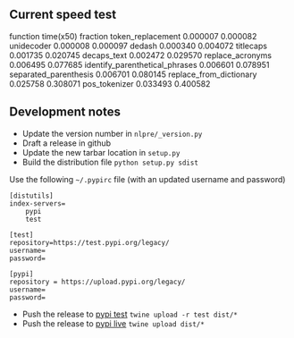 ## Current speed test

   function                        time(x50) fraction
   token_replacement               0.000007  0.000082
   unidecoder                      0.000008  0.000097
   dedash                          0.000340  0.004072
   titlecaps                       0.001735  0.020745
   decaps_text                     0.002472  0.029570
   replace_acronyms                0.006495  0.077685
   identify_parenthetical_phrases  0.006601  0.078951
   separated_parenthesis           0.006701  0.080145
   replace_from_dictionary         0.025758  0.308071
   pos_tokenizer                   0.033493  0.400582

## Development notes

+ Update the version number in `nlpre/_version.py`
+ Draft a release in github
+ Update the new tarbar location in `setup.py`
+ Build the distribution file `python setup.py sdist`

Use the following `~/.pypirc` file (with an updated username and password)

    [distutils]
    index-servers=
        pypi
        test
    
    [test]
    repository=https://test.pypi.org/legacy/
    username=
    password=
    
    [pypi]
    repository = https://upload.pypi.org/legacy/
    username=
    password=

+ Push the release to [pypi test](https://test.pypi.org/project/nlpre/) `twine upload -r test dist/*`
+ Push the release to [pypi live](https://pypi.org/project/nlpre/) `twine upload dist/*`